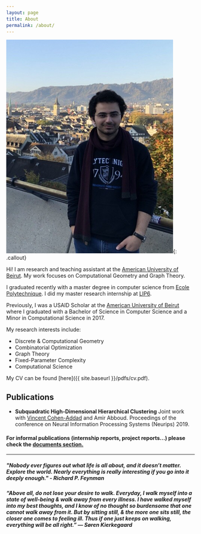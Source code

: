 ```yaml
---
layout: page
title: About
permalink: /about/
---
```


![Alt text](/images/me.png){: .callout}

Hi! I am research and teaching assistant at the [American University of Beirut](http://www.aub.edu.lb/). My work focuses on Computational Geometry and Graph Theory.

I graduated recently with a master degree in computer science from [Ecole Polytechnique](https://www.polytechnique.edu/). I did my master research internship at [LIP6](https://www.lip6.fr/recherche/team.php?acronyme=RO).

Previously, I was a USAID Scholar at the [American University of Beirut](http://www.aub.edu.lb/) where I graduated with a Bachelor of Science in Computer Science and a Minor in Computational Science in 2017.

My research interests include:
* Discrete & Computational Geometry
* Combinatorial Optimization
* Graph Theory
* Fixed-Parameter Complexity
* Computational Science

My CV can be found [here]({{ site.baseurl }}/pdfs/cv.pdf).

## Publications
  * **Subquadratic High-Dimensional Hierarchical Clustering**
  Joint work with [Vincent Cohen-Addad](https://www.di.ens.fr/~vcohen/) and Amir Abboud.
Proceedings of the conference on Neural Information Processing Systems (Neurips) 2019.

#### For informal publications (internship reports, project reports...) please check the [documents section.](https://choudrouge4.github.io/documents/)

___

##### *"Nobody ever figures out what life is all about, and it doesn’t matter. Explore the world. Nearly everything is really interesting if you go into it deeply enough." - Richard P. Feynman*

##### *“Above all, do not lose your desire to walk. Everyday, I walk myself into a state of well-being & walk away from every illness. I have walked myself into my best thoughts, and I know of no thought so burdensome that one cannot walk away from it. But by sitting still, & the more one sits still, the closer one comes to feeling ill. Thus if one just keeps on walking, everything will be all right.” ― Søren Kierkegaard*
